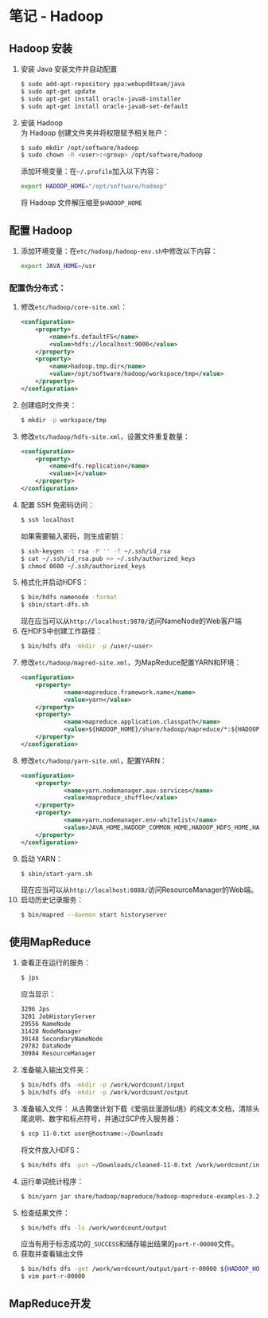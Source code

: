 # 笔记 - Hadoop
## Hadoop 安装
1. 安装 Java
    安装文件并自动配置
    ```bash
    $ sudo add-apt-repository ppa:webupd8team/java
    $ sudo apt-get update
    $ sudo apt-get install oracle-java8-installer
    $ sudo apt-get install oracle-java8-set-default   
    ```
2. 安装 Hadoop  
    为 Hadoop 创建文件夹并将权限赋予相关账户：  
    ```bash
    $ sudo mkdir /opt/software/hadoop
    $ sudo chown -R <user>:<group> /opt/software/hadoop
    ```
    添加环境变量：在`~/.profile`加入以下内容：
    ```bash
    export HADOOP_HOME="/opt/software/hadoop"
    ```
    将 Hadoop 文件解压缩至`$HADOOP_HOME`
## 配置 Hadoop
1. 添加环境变量：在`etc/hadoop/hadoop-env.sh`中修改以下内容：
    ```bash
    export JAVA_HOME=/usr
    ```
### 配置伪分布式：
1. 修改`etc/hadoop/core-site.xml`：
    ```xml
    <configuration>
        <property>
            <name>fs.defaultFS</name>
            <value>hdfs://localhost:9000</value>
        </property>
        <property>
            <name>hadoop.tmp.dir</name>
            <value>/opt/software/hadoop/workspace/tmp</value>
        </property>
    </configuration>
    ```
2. 创建临时文件夹：  
    ```bash
    $ mkdir -p workspace/tmp
    ```
3. 修改`etc/hadoop/hdfs-site.xml`，设置文件重复数量：  
    ```xml
    <configuration>
        <property>
            <name>dfs.replication</name>
            <value>1</value>
        </property>
    </configuration>
    ```
4. 配置 SSH 免密码访问：   
    ```bash
    $ ssh localhost
    ```
    如果需要输入密码，则生成密钥：   
    ```bash
    $ ssh-keygen -t rsa -P '' -f ~/.ssh/id_rsa
    $ cat ~/.ssh/id_rsa.pub >> ~/.ssh/authorized_keys
    $ chmod 0600 ~/.ssh/authorized_keys
    ```
5. 格式化并启动HDFS：   
    ```bash
    $ bin/hdfs namenode -format
    $ sbin/start-dfs.sh
    ```
    现在应当可以从`http://localhost:9870/`访问NameNode的Web客户端
6. 在HDFS中创建工作路径：
    ```bash
    $ bin/hdfs dfs -mkdir -p /user/<user>
    ```
7. 修改`etc/hadoop/mapred-site.xml`，为MapReduce配置YARN和环境：
    ```xml
    <configuration>
        <property>
                <name>mapreduce.framework.name</name>
                <value>yarn</value>
        </property>
        <property>
                <name>mapreduce.application.classpath</name>
                <value>${HADOOP_HOME}/share/hadoop/mapreduce/*:${HADOOP_HOME}/share/hadoop/mapreduce/lib/*</value>
        </property>
    </configuration>
    ```
8. 修改`etc/hadoop/yarn-site.xml`，配置YARN：  
    ```xml
    <configuration>
        <property>
                <name>yarn.nodemanager.aux-services</name>
                <value>mapreduce_shuffle</value>
        </property>
        <property>
                <name>yarn.nodemanager.env-whitelist</name>
                <value>JAVA_HOME,HADOOP_COMMON_HOME,HADOOP_HDFS_HOME,HADOOP_CONF_DIR,CLASSPATH_PREPEND_DISTCACHE,HADOOP_YARN_HOME,HADOOP_MAPRED_HOME</value>
        </property>
    </configuration>
    ```
9. 启动 YARN：  
    ```bash
    $ sbin/start-yarn.sh
    ```
    现在应当可以从`http://localhost:8088/`访问ResourceManager的Web端。
10. 启动历史记录服务：
    ```bash
    $ bin/mapred --daemon start historyserver
    ```
## 使用MapReduce
1. 查看正在运行的服务：
    ```bash
    $ jps
    ```
    应当显示：  
    ```bash
    3296 Jps
    3201 JobHistoryServer
    29556 NameNode
    31428 NodeManager
    30148 SecondaryNameNode
    29782 DataNode
    30984 ResourceManager
    ```
3. 准备输入输出文件夹：
    ```bash
    $ bin/hdfs dfs -mkdir -p /work/wordcount/input
    $ bin/hdfs dfs -mkdir -p /work/wordcount/output
    ```
2. 准备输入文件：
    从古腾堡计划下载《爱丽丝漫游仙境》的纯文本文档，清除头尾说明、数字和标点符号，并通过SCP传入服务器：
    ```bash
    $ scp 11-0.txt user@hostname:~/Downloads
    ```
    将文件放入HDFS：
    ```bash
    $ bin/hdfs dfs -put ~/Downloads/cleaned-11-0.txt /work/wordcount/input
    ```
3. 运行单词统计程序：
    ```bash
    $ bin/yarn jar share/hadoop/mapreduce/hadoop-mapreduce-examples-3.2.0.jar wordcount /work/wordcount/input /work/wordcount/output
    ```
4. 检查结果文件：
    ```bash
    $ bin/hdfs dfs -ls /work/wordcount/output
    ```
    应当有用于标志成功的`_SUCCESS`和储存输出结果的`part-r-00000`文件。
5. 获取并查看输出文件
    ```bash
    $ bin/hdfs dfs -get /work/wordcount/output/part-r-00000 ${HADOOP_HOME}/
    $ vim part-r-00000
    ```

## MapReduce开发

